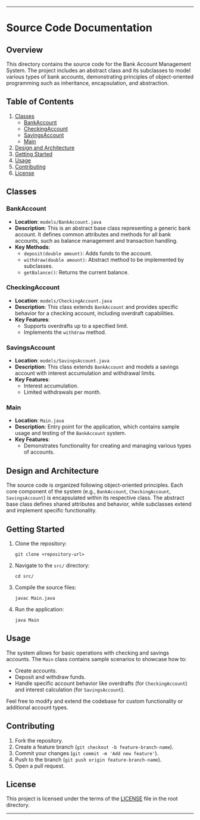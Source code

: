 
---

# Source Code Documentation

## Overview

This directory contains the source code for the Bank Account Management System. The project includes an abstract class and its subclasses to model various types of bank accounts, demonstrating principles of object-oriented programming such as inheritance, encapsulation, and abstraction.

## Table of Contents

1. [Classes](#classes)
    - [BankAccount](#bankaccount)
    - [CheckingAccount](#checkingaccount)
    - [SavingsAccount](#savingsaccount)
    - [Main](#main)
2. [Design and Architecture](#design-and-architecture)
3. [Getting Started](#getting-started)
4. [Usage](#usage)
5. [Contributing](#contributing)
6. [License](#license)

## Classes

### BankAccount

- **Location**: `models/BankAccount.java`
- **Description**: This is an abstract base class representing a generic bank account. It defines common attributes and methods for all bank accounts, such as balance management and transaction handling.
- **Key Methods**:
    - `deposit(double amount)`: Adds funds to the account.
    - `withdraw(double amount)`: Abstract method to be implemented by subclasses.
    - `getBalance()`: Returns the current balance.

### CheckingAccount

- **Location**: `models/CheckingAccount.java`
- **Description**: This class extends `BankAccount` and provides specific behavior for a checking account, including overdraft capabilities.
- **Key Features**:
    - Supports overdrafts up to a specified limit.
    - Implements the `withdraw` method.

### SavingsAccount

- **Location**: `models/SavingsAccount.java`
- **Description**: This class extends `BankAccount` and models a savings account with interest accumulation and withdrawal limits.
- **Key Features**:
    - Interest accumulation.
    - Limited withdrawals per month.

### Main

- **Location**: `Main.java`
- **Description**: Entry point for the application, which contains sample usage and testing of the `BankAccount` system.
- **Key Features**:
    - Demonstrates functionality for creating and managing various types of accounts.

## Design and Architecture

The source code is organized following object-oriented principles. Each core component of the system (e.g., `BankAccount`, `CheckingAccount`, `SavingsAccount`) is encapsulated within its respective class. The abstract base class defines shared attributes and behavior, while subclasses extend and implement specific functionality.

## Getting Started

1. Clone the repository:
   ```
   git clone <repository-url>
   ```
2. Navigate to the `src/` directory:
   ```
   cd src/
   ```
3. Compile the source files:
   ```
   javac Main.java
   ```
4. Run the application:
   ```
   java Main
   ```

## Usage

The system allows for basic operations with checking and savings accounts. The `Main` class contains sample scenarios to showcase how to:
- Create accounts.
- Deposit and withdraw funds.
- Handle specific account behavior like overdrafts (for `CheckingAccount`) and interest calculation (for `SavingsAccount`).

Feel free to modify and extend the codebase for custom functionality or additional account types.

## Contributing

1. Fork the repository.
2. Create a feature branch (`git checkout -b feature-branch-name`).
3. Commit your changes (`git commit -m 'Add new feature'`).
4. Push to the branch (`git push origin feature-branch-name`).
5. Open a pull request.

## License

This project is licensed under the terms of the [LICENSE](../LICENSE) file in the root directory.

---
